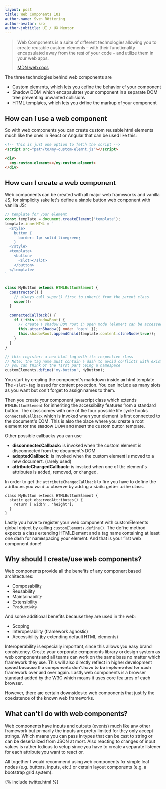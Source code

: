 ```yaml
---
layout: post
title: Web Components 101
author-name: Sven Röttering
author-avatar: sro
author-jobtitle: UI / UX Mentor
---
```


> Web Components is a suite of different technologies allowing you to create reusable custom elements – with their functionality encapsulated away from the rest of your code – and utilize them in your web apps.
>
> [MDN web docs](https://developer.mozilla.org/en-US/docs/Web/Web_Components)

The three technologies behind web components are

* Custom elements, which lets you define the behavior of your component
* Shadow DOM, which encapsulates your component in a separate DOM tree preventing unwanted collisions
* HTML templates, which lets you define the markup of your component

## How can I use a web component

So with web components you can create custom reusable html elements much like the ones in React or Angular that can be used like this:
```html
<!-- This is just one option to fetch the script -->
<script src="path/to/my-custom-elemnt.js"></script>

<div>
  <my-custom-element></my-custom-element>
</div>
```

## How can I create a web component

Web components can be created with all major web frameworks and vanilla JS, for simplicity sake
let's define a simple button web component with vanilla JS:

```javascript
// template for your element
const template = document.createElement('template');
template.innerHTML = `
  <style>
    button {
      border: 1px solid limegreen;
    }
  </style>
  <template>
    <button>
      <slot></slot>
    </button>
  </template>
`


class MyButton extends HTMLButtonElement {
  constructor() {
    // always call super() first to inherit from the parent class
    super();
  }
  
  connectedCallback() {
    if (!this.shadowRoot) {
      // create a shadow DOM root in open mode (element can be accessed from outside) and attach your template to it
      this.attachShadow({ mode: 'open' });
      this.shadowRoot.appendChild(template.content.cloneNode(true));
    }
  }
}

// this registers a new html tag with its respective class
// Note: the tag name must contain a dash to avoid conflicts with existing elements
// you can think of the first part being a namespace
customElements.define('my-button', MyButton);
```

You start by creating the component's markdown inside an html template. The `<slot>` tag is used for content projection. You can include as many slots as you want but don't forget to assign names to them.

Then you create your component javascript class which extends `HTMLButtonElement` for inheriting the accessibility features from a standard button. The class comes with one of the four possible life cycle hooks `connectedCallback` which is invoked when your element is first connected to the document's DOM. This is also the place where you create a root element for the shadow DOM and insert the custom button template.

Other possible callbacks you can use
* **disconnectedCallback:** is invoked when the custom element is disconnected from the document's DOM
* **adoptedCallback:** is invoked when the custom element is moved to a new document. (rarely used)
* **attributeChangedCallback:** is invoked when one of the element's attributes is added, removed, or changed.

In order to get the `attributeChangedCallback` to fire you have to define the attributes you want to observe by adding a static getter to the class.

```
class MyButton extends HTMLButtonElement {
  static get observedAttributes() {
    return ['width', 'height'];
  }
}
```

Lastly you have to register your web component with customElements global object by calling `customElements.define()`. The define method expects a class extending HTMLElement and a tag name containing at least one dash for namespacing your element.
And that is your first web component done!

## Why should I create/use web components?

Web components provide all the benefits of any component based architectures:
* Composability
* Reusability
* Maintainability
* Extensibility
* Productivity

And some additional benefits because they are used in the web:
* Scoping
* Interoperability (framework agnostic)
* Accessibility (by extending default HTML elements)

Interoperability is especially important, since this allows you easy brand consistency. Create your corporate components library or design system as web components
and all teams can work on the same base no matter which framework they use. This will also directly reflect in higher development speed because
the components don't have to be implemented for each framework over and over again.
Lastly web components is a browser standard added by the W3C which means it uses core features of each browser.

However, there are certain downsides to web components that justify the coexistence of the known web frameworks.

## What can't I do with web components?

Web components have inputs and outputs (events) much like any other framework but primarily the inputs are pretty limited for they only
accept strings. Which means you can pass in types that can be cast to string or can be deserialized from JSON at most.
Also reacting to changes of input values is rather tedious to setup since you have to create a separate listener for each attribute you want to react on.

All together I would recommend using web components for simple leaf nodes (e.g. buttons, inputs, etc.) or certain layout components (e.g. a bootstrap grid system).

{% include twitter.html %}
